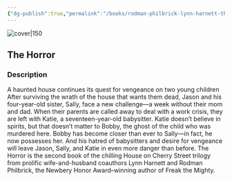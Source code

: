```yaml
---
{"dg-publish":true,"permalink":"/books/rodman-philbrick-lynn-harnett-the-horror/","title":"\"The Horror\"","tags":["horror","childrens"]}
---
```




![cover|150](http://books.google.com/books/content?id=abkYBQAAQBAJ&printsec=frontcover&img=1&zoom=1&edge=curl&source=gbs_api)

## The Horror

### Description

A haunted house continues its quest for vengeance on two young children After surviving the wrath of the house that wants them dead, Jason and his four-year-old sister, Sally, face a new challenge—a week without their mom and dad. When their parents are called away to deal with a work crisis, they are left with Katie, a seventeen-year-old babysitter. Katie doesn’t believe in spirits, but that doesn’t matter to Bobby, the ghost of the child who was murdered here. Bobby has become closer than ever to Sally—in fact, he now possesses her. And his hatred of babysitters and desire for vengeance will leave Jason, Sally, and Katie in even more danger than before. The Horror is the second book of the chilling House on Cherry Street trilogy from prolific wife-and-husband coauthors Lynn Harnett and Rodman Philbrick, the Newbery Honor Award–winning author of Freak the Mighty.
```